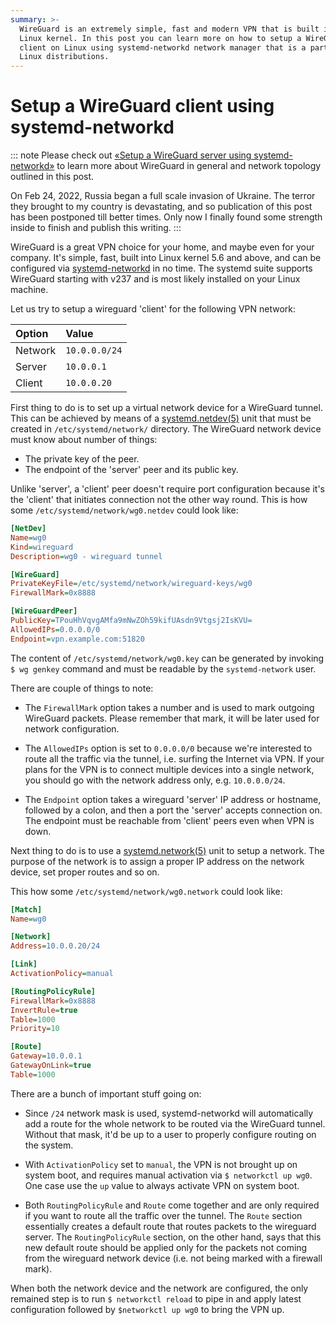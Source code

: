 ```yaml
---
summary: >-
  WireGuard is an extremely simple, fast and modern VPN that is built into
  Linux kernel. In this post you can learn more on how to setup a WireGuard VPN
  client on Linux using systemd-networkd network manager that is a part of most
  Linux distributions.
---
```


Setup a WireGuard client using systemd-networkd
===============================================

::: note
Please check out [«Setup a WireGuard server using systemd-networkd»][wg-server]
to learn more about WireGuard in general and network topology outlined in this
post.

On Feb 24, 2022, Russia began a full scale invasion of Ukraine. The terror they
brought to my country is devastating, and so publication of this post has been
postponed till better times. Only now I finally found some strength inside to
finish and publish this writing.
:::

WireGuard is a great VPN choice for your home, and maybe even for your company.
It's simple, fast, built into Linux kernel 5.6 and above, and can be configured
via [systemd-networkd] in no time. The systemd suite supports WireGuard
starting with v237 and is most likely installed on your Linux machine.

Let us try to setup a wireguard 'client' for the following VPN network:

 | Option  | Value         |
 |:------- |:------------- |
 | Network | `10.0.0.0/24` |
 | Server  | `10.0.0.1`    |
 | Client  | `10.0.0.20`   |

First thing to do is to set up a virtual network device for a WireGuard tunnel.
This can be achieved by means of a [systemd.netdev(5)][systemd.netdev] unit
that must be created in `/etc/systemd/network/` directory. The WireGuard
network device must know about number of things:

 * The private key of the peer.
 * The endpoint of the 'server' peer and its public key.

Unlike 'server', a 'client' peer doesn't require port configuration because
it's the 'client' that initiates connection not the other way round. This is
how some `/etc/systemd/network/wg0.netdev` could look like:

```ini
[NetDev]
Name=wg0
Kind=wireguard
Description=wg0 - wireguard tunnel

[WireGuard]
PrivateKeyFile=/etc/systemd/network/wireguard-keys/wg0
FirewallMark=0x8888

[WireGuardPeer]
PublicKey=TPouHhVqvgAMfa9mNwZOh59kifUAsdn9Vtgsj2IsKVU=
AllowedIPs=0.0.0.0/0
Endpoint=vpn.example.com:51820
```

The content of `/etc/systemd/network/wg0.key` can be generated by invoking
`$ wg genkey` command and must be readable by the `systemd-network` user.

There are couple of things to note:

 * The `FirewallMark` option takes a number and is used to mark outgoing
   WireGuard packets. Please remember that mark, it will be later used for
   network configuration.

 * The `AllowedIPs` option is set to `0.0.0.0/0` because we're interested to
   route all the traffic via the tunnel, i.e. surfing the Internet via VPN.
   If your plans for the VPN is to connect multiple devices into a single
   network, you should go with the network address only, e.g. `10.0.0.0/24`.

 * The `Endpoint` option takes a wireguard 'server' IP address or hostname,
   followed by a colon, and then a port the 'server' accepts connection on. The
   endpoint must be reachable from 'client' peers even when VPN is down.

Next thing to do is to use a [systemd.network(5)][systemd.network] unit to
setup a network. The purpose of the network is to assign a proper IP address on
the network device, set proper routes and so on.

This how some `/etc/systemd/network/wg0.network` could look like:

```ini
[Match]
Name=wg0

[Network]
Address=10.0.0.20/24

[Link]
ActivationPolicy=manual

[RoutingPolicyRule]
FirewallMark=0x8888
InvertRule=true
Table=1000
Priority=10

[Route]
Gateway=10.0.0.1
GatewayOnLink=true
Table=1000
```

There are a bunch of important stuff going on:

 * Since `/24` network mask is used, systemd-networkd will automatically add a
   route for the whole network to be routed via the WireGuard tunnel. Without
   that mask, it'd be up to a user to properly configure routing on the system.

 * With `ActivationPolicy` set to `manual`, the VPN is not brought up on system
   boot, and requires manual activation via `$ networkctl up wg0`. One case use
   the `up` value to always activate VPN on system boot.

 * Both `RoutingPolicyRule` and `Route` come together and are only required if
   you want to route all the traffic over the tunnel. The `Route` section
   essentially creates a default route that routes packets to the wireguard
   server. The `RoutingPolicyRule` section, on the other hand, says that this
   new default route should be applied only for the packets not coming from the
   wireguard network device (i.e. not being marked with a firewall mark).

When both the network device and the network are configured, the only remained
step is to run `$ networkctl reload` to pipe in and apply latest configuration
followed by `$networkctl up wg0` to bring the VPN up.

[wg-server]: /posts/setup-wireguard-systemd-networkd/
[systemd-networkd]: https://man.archlinux.org/man/systemd-networkd.8.en
[systemd.netdev]: https://man.archlinux.org/man/systemd.netdev.5
[systemd.network]: https://man.archlinux.org/man/systemd.network.5
